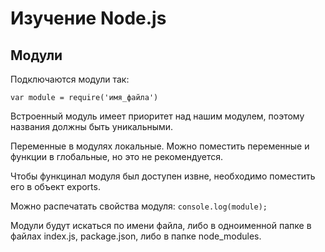 # Изучение Node.js

## Модули

Подключаются модули так:
```
var module = require('имя_файла')
```
 
Встроенный модуль имеет приоритет над нашим модулем, поэтому названия должны быть уникальными.

Переменные в модулях локальные. Можно поместить переменные и функции в глобальные, но это не рекомендуется.

Чтобы функцинал модуля был доступен извне, необходимо поместить его в объект exports.

Можно распечатать свойства модуля: `console.log(module);`

Модули будут искаться по имени файла, либо в одноименной папке в файлах index.js, package.json, либо в папке node_modules.